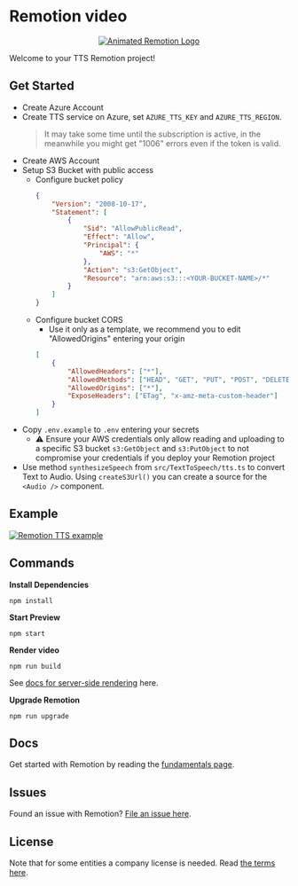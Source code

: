 # Remotion video

<p align="center">
  <a href="https://github.com/remotion-dev/logo">
    <picture>
      <source media="(prefers-color-scheme: dark)" srcset="https://github.com/remotion-dev/logo/raw/main/animated-logo-banner-dark.gif">
      <img alt="Animated Remotion Logo" src="https://github.com/remotion-dev/logo/raw/main/animated-logo-banner-light.gif">
    </picture>
  </a>
</p>

Welcome to your TTS Remotion project!

## Get Started

- Create Azure Account
- Create TTS service on Azure, set `AZURE_TTS_KEY` and `AZURE_TTS_REGION`.
  > It may take some time until the subscription is active, in the meanwhile you might get "1006" errors even if the token is valid.
- Create AWS Account
- Setup S3 Bucket with public access
  - Configure bucket policy
    ```json
    {
    	"Version": "2008-10-17",
    	"Statement": [
    		{
    			"Sid": "AllowPublicRead",
    			"Effect": "Allow",
    			"Principal": {
    				"AWS": "*"
    			},
    			"Action": "s3:GetObject",
    			"Resource": "arn:aws:s3:::<YOUR-BUCKET-NAME>/*"
    		}
    	]
    }
    ```
  - Configure bucket CORS
    - Use it only as a template, we recommend you to edit "AllowedOrigins" entering your origin
    ```json
    [
    	{
    		"AllowedHeaders": ["*"],
    		"AllowedMethods": ["HEAD", "GET", "PUT", "POST", "DELETE"],
    		"AllowedOrigins": ["*"],
    		"ExposeHeaders": ["ETag", "x-amz-meta-custom-header"]
    	}
    ]
    ```
- Copy `.env.example` to `.env` entering your secrets
  - ⚠️ Ensure your AWS credentials only allow reading and uploading to a specific S3 bucket `s3:GetObject` and `s3:PutObject` to not compromise your credentials if you deploy your Remotion project
- Use method `synthesizeSpeech` from `src/TextToSpeech/tts.ts` to convert Text to Audio. Using `createS3Url()` you can create a source for the `<Audio />` component.

## Example

[![Remotion TTS example](http://img.youtube.com/vi/gbIno38xdhQ/0.jpg)](http://www.youtube.com/watch?v=gbIno38xdhQ 'Remotion TTS example')

## Commands

**Install Dependencies**

```console
npm install
```

**Start Preview**

```console
npm start
```

**Render video**

```console
npm run build
```

See [docs for server-side rendering](https://www.remotion.dev/docs/ssr) here.

**Upgrade Remotion**

```console
npm run upgrade
```

## Docs

Get started with Remotion by reading the [fundamentals page](https://www.remotion.dev/docs/the-fundamentals).

## Issues

Found an issue with Remotion? [File an issue here](https://github.com/JonnyBurger/remotion/issues/new).

## License

Note that for some entities a company license is needed. Read [the terms here](https://github.com/JonnyBurger/remotion/blob/main/LICENSE.md).
